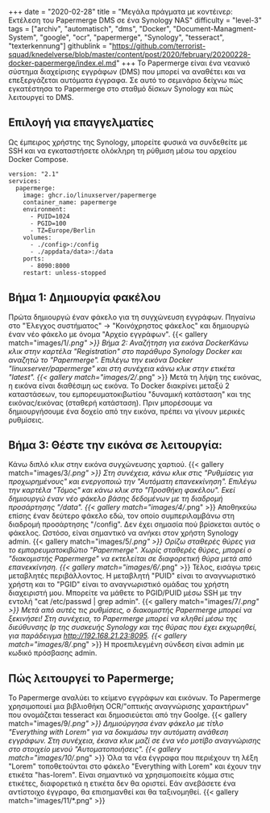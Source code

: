 +++
date = "2020-02-28"
title = "Μεγάλα πράγματα με κοντέινερ: Εκτέλεση του Papermerge DMS σε ένα Synology NAS"
difficulty = "level-3"
tags = ["archiv", "automatisch", "dms", "Docker", "Document-Managment-System", "google", "ocr", "papermerge", "Synology", "tesseract", "texterkennung"]
githublink = "https://github.com/terrorist-squad/knedelverse/blob/master/content/post/2020/february/20200228-docker-papermerge/index.el.md"
+++
Το Papermerge είναι ένα νεανικό σύστημα διαχείρισης εγγράφων (DMS) που μπορεί να αναθέτει και να επεξεργάζεται αυτόματα έγγραφα. Σε αυτό το σεμινάριο δείχνω πώς εγκατέστησα το Papermerge στο σταθμό δίσκων Synology και πώς λειτουργεί το DMS.
## Επιλογή για επαγγελματίες
Ως έμπειρος χρήστης της Synology, μπορείτε φυσικά να συνδεθείτε με SSH και να εγκαταστήσετε ολόκληρη τη ρύθμιση μέσω του αρχείου Docker Compose.
```
version: "2.1"
services:
  papermerge:
    image: ghcr.io/linuxserver/papermerge
    container_name: papermerge
    environment:
      - PUID=1024
      - PGID=100
      - TZ=Europe/Berlin
    volumes:
      - ./config>:/config
      - ./appdata/data>:/data
    ports:
      - 8090:8000
    restart: unless-stopped

```

## Βήμα 1: Δημιουργία φακέλου
Πρώτα δημιουργώ έναν φάκελο για τη συγχώνευση εγγράφων. Πηγαίνω στο "Έλεγχος συστήματος" -> "Κοινόχρηστος φάκελος" και δημιουργώ έναν νέο φάκελο με όνομα "Αρχείο εγγράφων".
{{< gallery match="images/1/*.png" >}}
Βήμα 2: Αναζήτηση για εικόνα DockerΚάνω κλικ στην καρτέλα "Registration" στο παράθυρο Synology Docker και αναζητώ το "Papermerge". Επιλέγω την εικόνα Docker "linuxserver/papermerge" και στη συνέχεια κάνω κλικ στην ετικέτα "latest".
{{< gallery match="images/2/*.png" >}}
Μετά τη λήψη της εικόνας, η εικόνα είναι διαθέσιμη ως εικόνα. Το Docker διακρίνει μεταξύ 2 καταστάσεων, του εμπορευματοκιβωτίου "δυναμική κατάσταση" και της εικόνας/εικόνας (σταθερή κατάσταση). Πριν μπορέσουμε να δημιουργήσουμε ένα δοχείο από την εικόνα, πρέπει να γίνουν μερικές ρυθμίσεις.
## Βήμα 3: Θέστε την εικόνα σε λειτουργία:
Κάνω διπλό κλικ στην εικόνα συγχώνευσης χαρτιού.
{{< gallery match="images/3/*.png" >}}
Στη συνέχεια, κάνω κλικ στις "Ρυθμίσεις για προχωρημένους" και ενεργοποιώ την "Αυτόματη επανεκκίνηση". Επιλέγω την καρτέλα "Τόμος" και κάνω κλικ στο "Προσθήκη φακέλου". Εκεί δημιουργώ έναν νέο φάκελο βάσης δεδομένων με τη διαδρομή προσάρτησης "/data".
{{< gallery match="images/4/*.png" >}}
Αποθηκεύω επίσης έναν δεύτερο φάκελο εδώ, τον οποίο συμπεριλαμβάνω στη διαδρομή προσάρτησης "/config". Δεν έχει σημασία πού βρίσκεται αυτός ο φάκελος. Ωστόσο, είναι σημαντικό να ανήκει στον χρήστη Synology admin.
{{< gallery match="images/5/*.png" >}}
Ορίζω σταθερές θύρες για το εμπορευματοκιβώτιο "Papermerge". Χωρίς σταθερές θύρες, μπορεί ο "διακομιστής Papermerge" να εκτελείται σε διαφορετική θύρα μετά από επανεκκίνηση.
{{< gallery match="images/6/*.png" >}}
Τέλος, εισάγω τρεις μεταβλητές περιβάλλοντος. Η μεταβλητή "PUID" είναι το αναγνωριστικό χρήστη και το "PGID" είναι το αναγνωριστικό ομάδας του χρήστη διαχειριστή μου. Μπορείτε να μάθετε το PGID/PUID μέσω SSH με την εντολή "cat /etc/passwd | grep admin".
{{< gallery match="images/7/*.png" >}}
Μετά από αυτές τις ρυθμίσεις, ο διακομιστής Papermerge μπορεί να ξεκινήσει! Στη συνέχεια, το Papermerge μπορεί να κληθεί μέσω της διεύθυνσης Ip της συσκευής Synology και της θύρας που έχει εκχωρηθεί, για παράδειγμα http://192.168.21.23:8095.
{{< gallery match="images/8/*.png" >}}
Η προεπιλεγμένη σύνδεση είναι admin με κωδικό πρόσβασης admin.
## Πώς λειτουργεί το Papermerge;
Το Papermerge αναλύει το κείμενο εγγράφων και εικόνων. Το Papermerge χρησιμοποιεί μια βιβλιοθήκη OCR/"οπτικής αναγνώρισης χαρακτήρων" που ονομάζεται tesseract και δημοσιεύεται από την Goolge.
{{< gallery match="images/9/*.png" >}}
Δημιούργησα έναν φάκελο με τίτλο "Everything with Lorem" για να δοκιμάσω την αυτόματη ανάθεση εγγράφων. Στη συνέχεια, έκανα κλικ μαζί σε ένα νέο μοτίβο αναγνώρισης στο στοιχείο μενού "Αυτοματοποιήσεις".
{{< gallery match="images/10/*.png" >}}
Όλα τα νέα έγγραφα που περιέχουν τη λέξη "Lorem" τοποθετούνται στο φάκελο "Everything with Lorem" και έχουν την ετικέτα "has-lorem". Είναι σημαντικό να χρησιμοποιείτε κόμμα στις ετικέτες, διαφορετικά η ετικέτα δεν θα οριστεί. Εάν ανεβάσετε ένα αντίστοιχο έγγραφο, θα επισημανθεί και θα ταξινομηθεί.
{{< gallery match="images/11/*.png" >}}